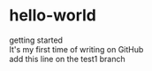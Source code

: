 # hello-world
getting started  
It's my first time of writing on GitHub  
add this line on the test1 branch